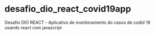 # desafio_dio_react_covid19app
Desafio DIO REACT  - Aplicativo de monitoramento do casos de codid 19 usando react com javascript 
